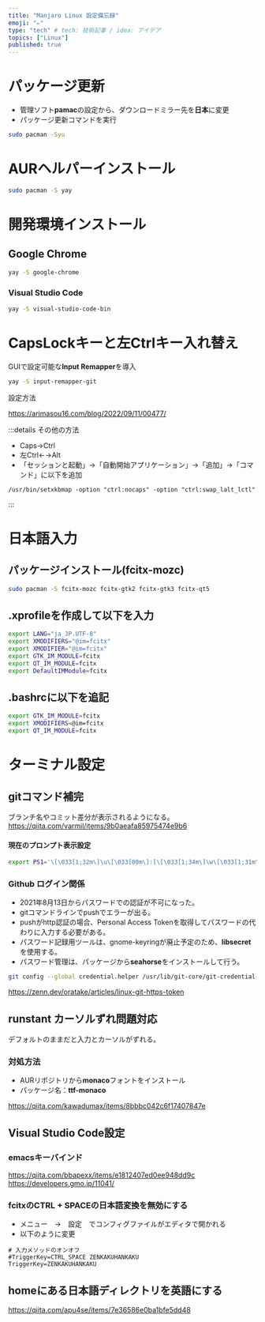 ```yaml
---
title: "Manjaro Linux 設定備忘録"
emoji: "✏"
type: "tech" # tech: 技術記事 / idea: アイデア
topics: ["Linux"]
published: true
---
```


# パッケージ更新
* 管理ソフト**pamac**の設定から、ダウンロードミラー先を**日本**に変更
* パッケージ更新コマンドを実行

```sh
sudo pacman -Syu
```

# AURヘルパーインストール

```sh
sudo pacman -S yay
```

# 開発環境インストール

## Google Chrome

```sh
yay -S google-chrome
```

### Visual Studio Code

```sh
yay -S visual-studio-code-bin
```

# CapsLockキーと左Ctrlキー入れ替え

GUIで設定可能な**Input Remapper**を導入

```sh
yay -S input-remapper-git
```

設定方法

https://arimasou16.com/blog/2022/09/11/00477/

:::details その他の方法

* Caps→Ctrl
* 左Ctrl←→Alt
* 「セッションと起動」→「自動開始アプリケーション」→「追加」→「コマンド」に以下を追加
```
/usr/bin/setxkbmap -option "ctrl:nocaps" -option "ctrl:swap_lalt_lctl"
```

:::

# 日本語入力
## パッケージインストール(fcitx-mozc)

```sh
sudo pacman -S fcitx-mozc fcitx-gtk2 fcitx-gtk3 fcitx-qt5
```

## .xprofileを作成して以下を入力

```sh
export LANG="ja_JP.UTF-8"
export XMODIFIERS="@im=fcitx"
export XMODIFIER="@im=fcitx"
export GTK_IM_MODULE=fcitx
export QT_IM_MODULE=fcitx
export DefaultIMModule=fcitx
```

## .bashrcに以下を追記

```sh
export GTK_IM_MODULE=fcitx
export XMODIFIERS=@im=fcitx
export QT_IM_MODULE=fcitx
```

# ターミナル設定

## gitコマンド補完


ブランチ名やコミット差分が表示されるようになる。
https://qiita.com/varmil/items/9b0aeafa85975474e9b6

#### 現在のプロンプト表示設定
```sh
export PS1='\[\033[1;32m\]\u\[\033[00m\]:[\[\033[1;34m\]\w\[\033[1;31m\]$(__git_ps1)\[\033[00m\] ]\$ '
```

### Github ログイン関係
* 2021年8月13日からパスワードでの認証が不可になった。
* gitコマンドラインでpushでエラーが出る。
* pushがhttp認証の場合、Personal Access Tokenを取得してパスワードの代わりに入力する必要がある。
* パスワード記録用ツールは、gnome-keyringが廃止予定のため、**libsecret**を使用する。
* パスワード管理は、パッケージから**seahorse**をインストールして行う。

```bash
git config --global credential.helper /usr/lib/git-core/git-credential-libsecret
```

https://zenn.dev/oratake/articles/linux-git-https-token

## runstant カーソルずれ問題対応
デフォルトのままだと入力とカーソルがずれる。
### 対処方法
* AURリポジトリから**monaco**フォントをインストール
* パッケージ名：**ttf-monaco**

https://qiita.com/kawadumax/items/8bbbc042c6f17407847e

## Visual Studio Code設定
### emacsキーバインド
https://qiita.com/bbapexx/items/e1812407ed0ee948dd9c
https://developers.gmo.jp/11041/

### fcitxのCTRL + SPACEの日本語変換を無効にする
* メニュー　→　設定　でコンフィグファイルがエディタで開かれる
* 以下のように変更

```
# 入力メソッドのオンオフ
#TriggerKey=CTRL_SPACE ZENKAKUHANKAKU
TriggerKey=ZENKAKUHANKAKU
```

## homeにある日本語ディレクトリを英語にする
https://qiita.com/apu4se/items/7e36586e0ba1bfe5dd48
